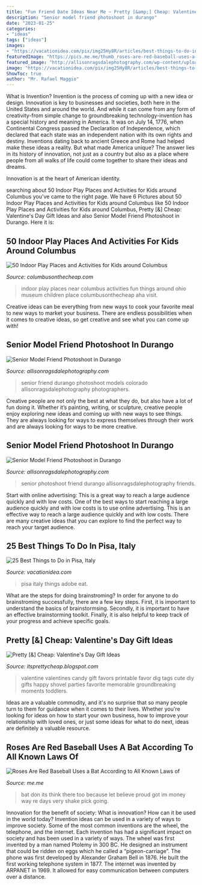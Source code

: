 ```yaml
---
title: "Fun Friend Date Ideas Near Me ~ Pretty [&amp;] Cheap: Valentine&#039;s Day Gift Ideas"
description: "Senior model friend photoshoot in durango"
date: "2023-01-25"
categories:
- "ideas"
tags: ["ideas"]
images:
- "https://vacationidea.com/pix/img25Hy8R/articles/best-things-to-do-in-pisa-italy_g24_mobi.jpg"
featuredImage: "https://pics.me.me/thumb_roses-are-red-baseball-uses-a-bat-according-to-all-63456477.png"
featured_image: "http://allisonragsdalephotography.com/wp-content/uploads/2014/08/allisonragsdalephotography-9190.jpg"
image: "https://vacationidea.com/pix/img25Hy8R/articles/best-things-to-do-in-pisa-italy_g24_mobi.jpg"
ShowToc: true
author: "Mr. Rafael Maggio"
---
```



What is Invention?
Invention is the process of coming up with a new idea or design. Innovation is key to businesses and societies, both here in the United States and around the world. And while it can come from any form of creativity-from simple change to groundbreaking technology-invention has a special history and meaning in America.
It was on July 14, 1776, when Continental Congress passed the Declaration of Independence, which declared that each state was an independent nation with its own rights and destiny. Inventions dating back to ancient Greece and Rome had helped make these ideas a reality. But what made America unique? The answer lies in its history of innovation, not just as a country but also as a place where people from all walks of life could come together to share their ideas and dreams.

Innovation is at the heart of American identity.

	

		
searching about 50 Indoor Play Places and Activities for Kids around Columbus you've came to the right page. We have 6 Pictures about 50 Indoor Play Places and Activities for Kids around Columbus like 50 Indoor Play Places and Activities for Kids around Columbus, Pretty [&amp;] Cheap: Valentine&#039;s Day Gift Ideas and also Senior Model Friend Photoshoot in Durango. Here it is:
		
    
## 50 Indoor Play Places And Activities For Kids Around Columbus

<img loading=lazy src="https://www.columbusonthecheap.com/lotc-cms/wp-content/uploads/2017/06/IMG_5141.jpg" onerror="this.onerror=null;this.src='https://tse3.mm.bing.net/th?id=OIP.yLXGrYnWbFFP7afLCQj6mgHaFj&amp;pid=15.1';" alt="50 Indoor Play Places and Activities for Kids around Columbus">

_Source: columbusonthecheap.com_

>indoor play places near columbus activities fun things around ohio museum children place columbusonthecheap aha visit. 

	

Creative ideas can be everything from new ways to cook your favorite meal to new ways to market your business. There are endless possibilities when it comes to creative ideas, so get creative and see what you can come up with!

    
## Senior Model Friend Photoshoot In Durango

<img loading=lazy src="http://allisonragsdalephotography.com/wp-content/uploads/2014/08/allisonragsdalephotography-9251-1024x681.jpg" onerror="this.onerror=null;this.src='https://tse2.mm.bing.net/th?id=OIP.VP_jJIwlvMG_XzPxwturOwHaE7&amp;pid=15.1';" alt="Senior Model Friend Photoshoot in Durango">

_Source: allisonragsdalephotography.com_

>senior friend durango photoshoot models colorado allisonragsdalephotography photographers. 

	

Creative people are not only the best at what they do, but also have a lot of fun doing it. Whether it’s painting, writing, or sculpture, creative people enjoy exploring new ideas and coming up with new ways to see things. They are always looking for ways to express themselves through their work and are always looking for ways to be more creative.

    
## Senior Model Friend Photoshoot In Durango

<img loading=lazy src="http://allisonragsdalephotography.com/wp-content/uploads/2014/08/allisonragsdalephotography-9190.jpg" onerror="this.onerror=null;this.src='https://tse3.mm.bing.net/th?id=OIP.16o4wL7NmCoVZvC72xxf3QHaE7&amp;pid=15.1';" alt="Senior Model Friend Photoshoot in Durango">

_Source: allisonragsdalephotography.com_

>senior photoshoot friend durango allisonragsdalephotography friends. 

	

Start with online advertising: This is a great way to reach a large audience quickly and with low costs.
One of the best ways to start reaching a large audience quickly and with low costs is to use online advertising. This is an effective way to reach a large audience quickly and with low costs. There are many creative ideas that you can explore to find the perfect way to reach your target audience.

    
## 25 Best Things To Do In Pisa, Italy

<img loading=lazy src="https://vacationidea.com/pix/img25Hy8R/articles/best-things-to-do-in-pisa-italy_g24_mobi.jpg" onerror="this.onerror=null;this.src='https://tse1.mm.bing.net/th?id=OIP.ir10jP5xN_AFbgAZstRkdQAAAA&amp;pid=15.1';" alt="25 Best Things to Do in Pisa, Italy">

_Source: vacationidea.com_

>pisa italy things adobe eat. 

	

What are the steps for doing brainstroming?
In order for anyone to do brainstroming successfully, there are a few key steps. First, it is important to understand the basics of brainstormsing. Secondly, it is important to have an effective brainstorming toolkit. Finally, it is also helpful to keep track of your progress and achieve specific goals.

    
## Pretty [&amp;] Cheap: Valentine&#039;s Day Gift Ideas

<img loading=lazy src="http://3.bp.blogspot.com/-6CjMAxaowqg/UvGWxF1CdxI/AAAAAAAAAfE/I0PeEmS0n74/s1600/dig+you.jpeg" onerror="this.onerror=null;this.src='https://tse4.mm.bing.net/th?id=OIP.xQeRugcl8hXObl_zhOVSjAHaKX&amp;pid=15.1';" alt="Pretty [&amp;] Cheap: Valentine&#039;s Day Gift Ideas">

_Source: itsprettycheap.blogspot.com_

>valentine valentines candy gift favors printable favor dig tags cute diy gifts happy shovel parties favorite memorable groundbreaking moments toddlers. 

	

Ideas are a valuable commodity, and it's no surprise that so many people turn to them for guidance when it comes to their lives. Whether you're looking for ideas on how to start your own business, how to improve your relationship with loved ones, or just some ideas for what to do next, ideas are definitely a valuable resource.

    
## Roses Are Red Baseball Uses A Bat According To All Known Laws Of

<img loading=lazy src="https://pics.me.me/thumb_roses-are-red-baseball-uses-a-bat-according-to-all-63456477.png" onerror="this.onerror=null;this.src='https://tse2.mm.bing.net/th?id=OIP.Tk-cabqKL9HBoNfTTIU8cwAAAA&amp;pid=15.1';" alt="Roses Are Red Baseball Uses a Bat According to All Known Laws of">

_Source: me.me_

>bat don its think there too because let believe proud got im money way re days very shake pick going. 

	

Innovation for the benefit of society: What is innovation? How can it be used in the world today?
Invention ideas can be used in a variety of ways to improve society. Some of the most common inventions are the wheel, the telephone, and the internet. Each invention has had a significant impact on society and has been used in a variety of ways. The wheel was first invented by a man named Ptolemy in 300 BC. He designed an instrument that could be ridden on eggs which he called a “pigeon-carriage”. The phone was first developed by Alexander Graham Bell in 1876. He built the first working telephone system in 1877. The internet was invented by ARPANET in 1969. It allowed for easy communication between computers over a distance.

